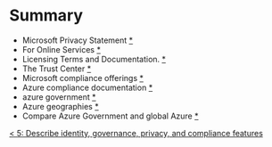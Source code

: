 # Summary

- Microsoft Privacy Statement [*](https://privacy.microsoft.com/en-US/privacystatement)
- For Online Services [*](https://www.microsoft.com/licensing/terms/product/ForallOnlineServices)
- Licensing Terms and Documentation. [*](https://www.microsoft.com/licensing/docs)
- The Trust Center [*](https://www.microsoft.com/ro-ro/trust-center)
- Microsoft compliance offerings [*](https://docs.microsoft.com/en-us/compliance/regulatory/offering-home)
- Azure compliance documentation [*](https://docs.microsoft.com/en-us/azure/compliance/)
- azure government [*](https://azure.microsoft.com/global-infrastructure/government)
- Azure geographies [*](https://azure.microsoft.com/en-us/global-infrastructure/geographies/#geographies)
- Compare Azure Government and global Azure [*](https://docs.microsoft.com/en-us/azure/azure-government/compare-azure-government-global-azure)

[< 5: Describe identity, governance, privacy, and compliance features](./5-lp-az-900.md)